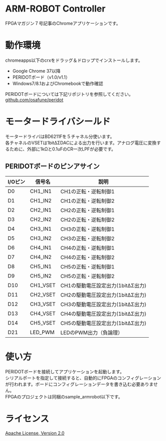 ARM-ROBOT Controller
====================

FPGAマガジン７号記事のChromeアプリケーションです。  


動作環境
==========

chromeapps以下のcrxをドラッグ＆ドロップでインストールします。  

- Google Chrome 37以降
- PERIDOTボード（v1.0/v1.1）
- Windows7/8.1およびChromebookで動作確認

PERIDOTボードについては下記リポジトリを参照してください。  
[github.com/osafune/peridot](https://github.com/osafune/peridot)  


モータードライバシールド
========================

モータードライバはBD6211Fを５チャネル分使います。  
各チャネルのVSETは1bitΔΣDACによる出力を行います。アナログ電圧に変換するために、外部に1kΩと0.1uFのCR一次LPFが必要です。  


PERIDOTボードのピンアサイン
---------------------------

|I/Oピン|信号名|説明|
|---|---|---|
|D0|CH1_IN1|CH1の正転・逆転制御1|
|D1|CH1_IN2|CH1の正転・逆転制御2|
|D2|CH2_IN1|CH2の正転・逆転制御1|
|D3|CH2_IN2|CH2の正転・逆転制御2|
|D4|CH3_IN1|CH3の正転・逆転制御1|
|D5|CH3_IN2|CH3の正転・逆転制御2|
|D6|CH4_IN1|CH4の正転・逆転制御1|
|D7|CH4_IN2|CH4の正転・逆転制御2|
|D8|CH5_IN1|CH5の正転・逆転制御1|
|D9|CH5_IN2|CH5の正転・逆転制御2|
|D10|CH1_VSET|CH1の駆動電圧設定出力(1bitΔΣ出力)|
|D11|CH2_VSET|CH2の駆動電圧設定出力(1bitΔΣ出力)|
|D12|CH3_VSET|CH3の駆動電圧設定出力(1bitΔΣ出力)|
|D13|CH4_VSET|CH4の駆動電圧設定出力(1bitΔΣ出力)|
|D14|CH5_VSET|CH5の駆動電圧設定出力(1bitΔΣ出力)|
|D21|LED_PWM|LEDのPWM出力（負論理）|


使い方
======

PERIDOTボードを接続してアプリケーションを起動します。  
シリアルポートを指定して接続すると、自動的にFPGAのコンフィグレーションが行われます。ボードにコンフィグレーションデータを書き込む必要ありません。  
FPGAのプロジェクトは同梱のsample_armrobot以下です。  


ライセンス
=========

[Apache License, Version 2.0](http://www.apache.org/licenses/LICENSE-2.0)
